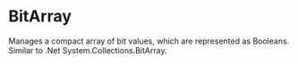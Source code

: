 # BitArray
Manages a compact array of bit values, which are represented as Booleans. Similar to .Net System.Collections.BitArray.
